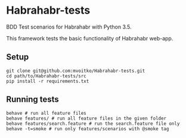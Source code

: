 # Habrahabr-tests
BDD Test scenarios for Habrahabr with Python 3.5.

This framework tests the basic functionality of Habrahabr web-app.

## Setup

```shell
git clone git@github.com:mvoitko/Habrahabr-tests.git
cd path/to/Habrahabr-tests/src
pip install -r requirements.txt
```

## Running tests

```shell
behave # run all feature files
behave features/ # run all feature files in the given folder
behave features/search.feature # run the search.feature file only
behave -t=smoke # run only features/scenarios with @smoke tag
```